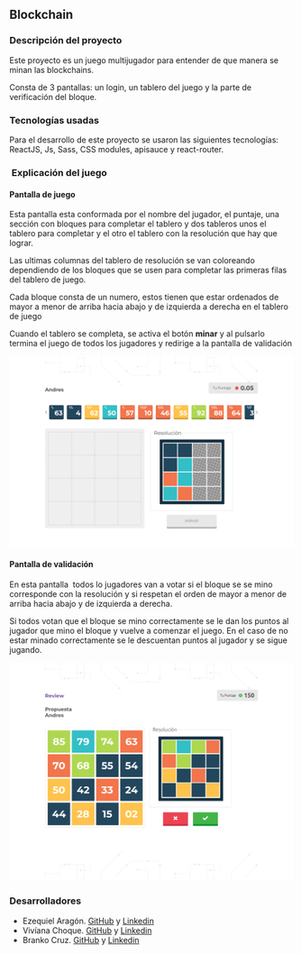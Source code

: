 ## Blockchain

### Descripción del proyecto
<p>Este proyecto es un juego multijugador para entender de que manera se minan las blockchains.</p>
<p>Consta de 3 pantallas: un login, un tablero del juego y la parte de verificación del bloque.</p>

### Tecnologías usadas
Para el desarrollo de este proyecto se usaron las siguientes tecnologías: ReactJS, Js, Sass, CSS modules, apisauce y react-router.

###  Explicación del juego
#### Pantalla de juego
<p>Esta pantalla esta conformada por el nombre del jugador, el puntaje, una sección con bloques para completar el tablero y dos tableros unos el tablero para completar y el otro el tablero con la resolución que hay que lograr.</p> 
<p>Las ultimas columnas del tablero de resolución se van coloreando dependiendo de los bloques que se usen para completar las primeras filas del tablero de juego.</p>
<p>Cada bloque consta de un numero, estos tienen que estar ordenados de mayor a menor de arriba hacia abajo y de izquierda a derecha en el tablero de juego</p>
<p>Cuando el tablero se completa, se activa el botón <strong>minar</strong> y al pulsarlo termina el juego de todos los jugadores y redirige a la pantalla de validación</p>

![pantalla de juego](https://github.com/Ezequiiel98/blockchain/blob/development/assets-readme/scren-game.png)

#### Pantalla de validación
<p>En esta pantalla  todos lo jugadores van a votar si el bloque se se mino corresponde con la resolución y si respetan el orden de mayor a menor de arriba hacia abajo y de izquierda a derecha. </p>
<p>Si todos votan que el bloque se mino correctamente se le dan los puntos al jugador que mino el bloque y vuelve a comenzar el juego. En el caso de no estar minado correctamente se le descuentan puntos al jugador y se sigue jugando.</p>

![pantalla de validacion](https://github.com/Ezequiiel98/blockchain/blob/development/assets-readme/screen-validacion)

### Desarrolladores

* Ezequiel Aragón. [GitHub](https://github.com/Ezequiiel98) y [Linkedin](https://www.linkedin.com/in/ezequielaragon)
* Vivíana Choque. [GitHub](https://github.com/vivianachoque) y [Linkedin](https://www.linkedin.com/in/vivianachoque) 
* Branko Cruz. [GitHub](https://github.com/Brankitocruz) y [Linkedin](https://www.linkedin.com/in/brankocruz)

